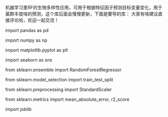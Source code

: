 机器学习里RF的生物多样性应用，可用于根据特征因子预测目标变量变化，用于菌群丰度啥的预测，这个库后面会慢慢更新，下面是要导的库：
大家有啥建议直接评论哈，欢迎一起交流！

import pandas as pd

import numpy as np

import matplotlib.pyplot as plt

import seaborn as sns

from sklearn.ensemble import RandomForestRegressor

from sklearn.model_selection import train_test_split

from sklearn.preprocessing import StandardScaler

from sklearn.metrics import mean_absolute_error, r2_score

import joblib
